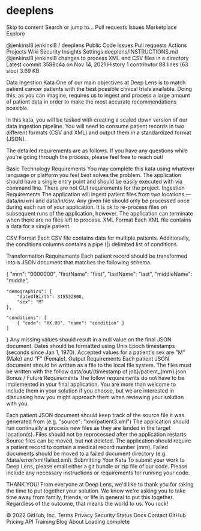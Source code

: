 # deeplens
Skip to content
Search or jump to…
Pull requests
Issues
Marketplace
Explore
 
@jenkinsl8 
jenkinsl8
/
deeplens
Public
Code
Issues
Pull requests
Actions
Projects
Wiki
Security
Insights
Settings
deeplens/INSTRUCTIONS.md
@jenkinsl8
jenkinsl8 changes to process XML and CSV files in a directory
Latest commit 3588c4a on Nov 14, 2021
 History
 1 contributor
88 lines (63 sloc)  3.69 KB
   
Data Ingestion Kata
One of our main objectives at Deep Lens is to match patient cancer patients with the best possible clinical trials available. Doing this, as you can imagine, requires us to ingest and process a large amount of patient data in order to make the most accurate recommendations possible.

In this kata, you will be tasked with creating a scaled down version of our data ingestion pipeline. You will need to consume patient records in two different formats (CSV and XML) and output them in a standardized format (JSON).

The detailed requirements are as follows. If you have any questions while you're going through the process, please feel free to reach out!

Basic Technology Requirements
You may complete this kata using whatever language or platform you feel best solves the problem.
The application should have a single entry point and should be easily executed with via command line.
There are not GUI requirements for the project.
Ingestion Requirements
The application will ingest patient files from two locations — data/in/xml and data/in/csv.
Any given file should only be processed once during each run of your application. It is ok to re-process files on subsequent runs of the application, however.
The application can terminate when there are no files left to process.
XML Format
Each XML file contains a data for a single patient.

CSV Format
Each CSV file contains data for multiple patients. Additionally, the conditions columns contains a pipe (|) delimited list of conditions.

Transformation Requirements
Each patient record should be transformed into a JSON document that matches the following schema.

{
    "mrn": "0000000",
    "firstName": "first",
    "lastName": "last",
    "middleName": "middle",

    "demographics": {
        "dateOfBirth": 315532800,
        "sex": "M"
    },

    "conditions": [
        { "code": "XX.00", "name": "condition" }
    ]
}
Any missing values should result in a null value on the final JSON document.
Dates should be formatted using Unix Epoch timestamps (seconds since Jan 1, 1970).
Accepted values for a patient's sex are "M" (Male) and "F" (Female).
Output Requirements
Each patient JSON document should be written as a file to the local file system.
The files must be written with the follow data/out/{timestamp of job}/patient_{mrn}.json
Bonus / Future Requirements
The follow requirements do not have to be implemented in your final application. You are more than welcome to include them in your solution if you choose, but we are interested in discussing how you might approach them when reviewing your solution with you.

Each patient JSON document should keep track of the source file it was generated from (e.g. "source": "xml/patient3.xml")
The application should run continually a process new files as they are landed in the target location(s).
Files should not be reprocessed after the application restarts.
Source files can be moved, but not deleted.
The application should require a patient record to contain a medical record number (mrn). Failed documents should be moved to a failed document directory (e.g. /data/error/xml/failed.xml).
Submitting Your Kata
To submit your work to Deep Lens, please email either a git bundle or zip file of our code. Please include any necessary instructions or requirements for running your code.

THANK YOU!
From everyone at Deep Lens, we'd like to thank you for taking the time to put together your solution. We know we're asking you to take time away from family, friends, or life in general to put this together. Regardless of the outcome, that means the world to us. You rock!

© 2022 GitHub, Inc.
Terms
Privacy
Security
Status
Docs
Contact GitHub
Pricing
API
Training
Blog
About
Loading complete
